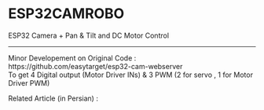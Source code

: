 # ESP32CAMROBO
ESP32 Camera + Pan &amp; Tilt and DC Motor Control
<hr>
Minor Developement on Original Code : https://github.com/easytarget/esp32-cam-webserver
<br>
To get 4 Digital output (Motor Driver INs) & 3 PWM (2 for servo , 1 for Motor Driver PWM)
<p>
	Related Article (in Persian) : 
</p>
